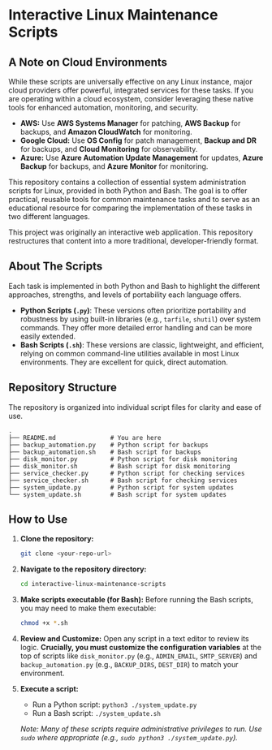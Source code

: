# Interactive Linux Maintenance Scripts

## A Note on Cloud Environments

While these scripts are universally effective on any Linux instance, major cloud providers offer powerful, integrated services for these tasks. If you are operating within a cloud ecosystem, consider leveraging these native tools for enhanced automation, monitoring, and security.

* **AWS:** Use **AWS Systems Manager** for patching, **AWS Backup** for backups, and **Amazon CloudWatch** for monitoring.
* **Google Cloud:** Use **OS Config** for patch management, **Backup and DR** for backups, and **Cloud Monitoring** for observability.
* **Azure:** Use **Azure Automation Update Management** for updates, **Azure Backup** for backups, and **Azure Monitor** for monitoring.

This repository contains a collection of essential system administration scripts for Linux, provided in both Python and Bash. The goal is to offer practical, reusable tools for common maintenance tasks and to serve as an educational resource for comparing the implementation of these tasks in two different languages.

This project was originally an interactive web application. This repository restructures that content into a more traditional, developer-friendly format.

## About The Scripts

Each task is implemented in both Python and Bash to highlight the different approaches, strengths, and levels of portability each language offers.

* **Python Scripts (`.py`)**: These versions often prioritize portability and robustness by using built-in libraries (e.g., `tarfile`, `shutil`) over system commands. They offer more detailed error handling and can be more easily extended.
* **Bash Scripts (`.sh`)**: These versions are classic, lightweight, and efficient, relying on common command-line utilities available in most Linux environments. They are excellent for quick, direct automation.

## Repository Structure

The repository is organized into individual script files for clarity and ease of use.

```
.
├── README.md               # You are here
├── backup_automation.py    # Python script for backups
├── backup_automation.sh    # Bash script for backups
├── disk_monitor.py         # Python script for disk monitoring
├── disk_monitor.sh         # Bash script for disk monitoring
├── service_checker.py      # Python script for checking services
├── service_checker.sh      # Bash script for checking services
├── system_update.py        # Python script for system updates
└── system_update.sh        # Bash script for system updates
```

## How to Use

1.  **Clone the repository:**
    ```bash
    git clone <your-repo-url>
    ```
2.  **Navigate to the repository directory:**
    ```bash
    cd interactive-linux-maintenance-scripts
    ```
3.  **Make scripts executable (for Bash):**
    Before running the Bash scripts, you may need to make them executable:
    ```bash
    chmod +x *.sh
    ```
4.  **Review and Customize:**
    Open any script in a text editor to review its logic. **Crucially, you must customize the configuration variables** at the top of scripts like `disk_monitor.py` (e.g., `ADMIN_EMAIL`, `SMTP_SERVER`) and `backup_automation.py` (e.g., `BACKUP_DIRS`, `DEST_DIR`) to match your environment.
5.  **Execute a script:**
    * Run a Python script: `python3 ./system_update.py`
    * Run a Bash script: `./system_update.sh`

    *Note: Many of these scripts require administrative privileges to run. Use `sudo` where appropriate (e.g., `sudo python3 ./system_update.py`).*
